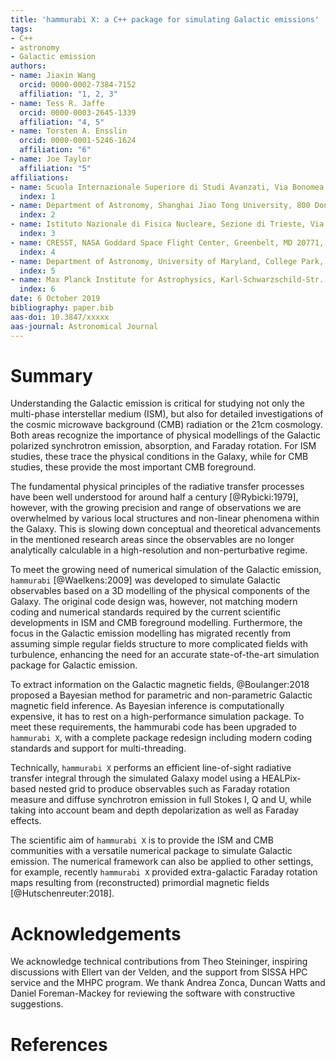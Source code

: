 ```yaml
---
title: 'hammurabi X: a C++ package for simulating Galactic emissions'
tags:
- C++
- astronomy
- Galactic emission
authors:
- name: Jiaxin Wang
  orcid: 0000-0002-7384-7152
  affiliation: "1, 2, 3"
- name: Tess R. Jaffe
  orcid: 0000-0003-2645-1339
  affiliation: "4, 5"
- name: Torsten A. Ensslin
  orcid: 0000-0001-5246-1624
  affiliation: "6"
- name: Joe Taylor
  affiliation: "5"
affiliations:
- name: Scuola Internazionale Superiore di Studi Avanzati, Via Bonomea 265, 34136 Trieste, Italy
  index: 1
- name: Department of Astronomy, Shanghai Jiao Tong University, 800 Dongchuan Road, 200240 Shanghai, China
  index: 2
- name: Istituto Nazionale di Fisica Nucleare, Sezione di Trieste, Via Bonomea 265, 34136 Trieste, Italy
  index: 3
- name: CRESST, NASA Goddard Space Flight Center, Greenbelt, MD 20771, USA
  index: 4
- name: Department of Astronomy, University of Maryland, College Park, MD, 20742, USA
  index: 5
- name: Max Planck Institute for Astrophysics, Karl-Schwarzschild-Str. 1, D-85741 Garching, Germany
  index: 6
date: 6 October 2019
bibliography: paper.bib
aas-doi: 10.3847/xxxxx
aas-journal: Astronomical Journal
---
```


# Summary

Understanding the Galactic emission is critical for studying not only the multi-phase 
interstellar medium (ISM), but also for detailed investigations of the cosmic microwave 
background (CMB) radiation or the 21cm cosmology.
Both areas recognize the importance of physical modellings of the Galactic polarized 
synchrotron emission, absorption, and Faraday rotation. 
For ISM studies, these trace the physical conditions in the Galaxy, while for CMB studies, 
these provide the most important CMB foreground.

The fundamental physical principles of the radiative transfer processes have been well 
understood for around half a century [@Rybicki:1979], however, with the growing precision 
and range of observations we are overwhelmed by various local structures and non-linear 
phenomena within the Galaxy.
This is slowing down conceptual and theoretical advancements in the mentioned research 
areas since the observables are no longer analytically calculable in a high-resolution and 
non-perturbative regime.

To meet the growing need of numerical simulation of the Galactic emission, ``hammurabi`` 
[@Waelkens:2009] was developed to simulate Galactic observables based on a 3D 
modelling of the  physical components of the Galaxy.
The original code design was, however, not matching modern coding and numerical 
standards required by the current scientific developments in ISM and CMB foreground 
modelling.
Furthermore, the focus in the Galactic emission modelling has migrated recently 
from assuming simple regular fields structure to more complicated fields with turbulence, 
enhancing the need for an accurate state-of-the-art simulation package for Galactic emission.

To extract information on the Galactic magnetic fields,
@Boulanger:2018 proposed a Bayesian method for parametric and non-parametric Galactic magnetic field inference. 
As Bayesian inference is computationally expensive, it has to rest on a high-performance 
simulation package. To meet these requirements, the hammurabi code has been upgraded 
to ``hammurabi X``, with a complete package redesign including modern coding 
standards and support for multi-threading.

Technically, ``hammurabi X`` performs an efficient line-of-sight radiative transfer integral 
through the simulated Galaxy model using a HEALPix-based nested grid to produce 
observables such as Faraday rotation measure and diffuse synchrotron 
emission in full Stokes I, Q and U, while taking into account beam and depth depolarization 
as well as Faraday effects.

The scientific aim of ``hammurabi X`` is to provide the ISM and CMB communities 
with a versatile numerical package to simulate Galactic emission.
The numerical framework can also be applied to other settings, for example, recently 
``hammurabi X`` provided extra-galactic Faraday rotation maps resulting from 
(reconstructed) primordial magnetic fields [@Hutschenreuter:2018].

# Acknowledgements

We acknowledge technical contributions from Theo Steininger,
inspiring discussions with Ellert van der Velden,
and the support from SISSA HPC service and the MHPC program.
We thank Andrea Zonca, Duncan Watts and Daniel Foreman-Mackey 
for reviewing the software with constructive suggestions.

# References
